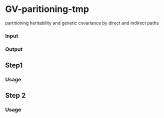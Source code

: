 # GV-paritioning-tmp
partitioning heritability and genetic covariance by direct and indirect paths


### Input


### Output


## Step1

### Usage



## Step 2

### Usage


